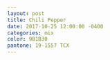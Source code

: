 ```yaml
---
layout: post
title: Chili Pepper
date: 2017-10-25 12:00:00 -0400
categories: mix
color: 9B1B30
pantone: 19-1557 TCX
---
```

